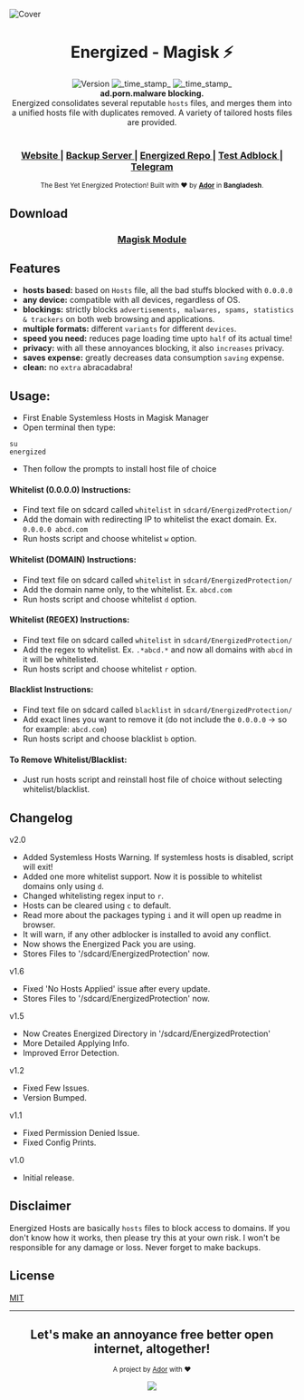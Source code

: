![Cover](https://ador.chorompotro.com/energized_magisk_cover.svg)

<h1 align="center">Energized - Magisk ⚡</h1>

<div align="center">
  <!-- Version -->
    <img src="https://img.shields.io/badge/Version-2.0-blue.svg?longCache=true&style=flat-square"
      alt="Version" />
  <!-- Last Updated -->
    <img src="https://img.shields.io/badge/Updated-Jun 18, 2018-orange.svg?longCache=true&style=flat-square"
      alt="_time_stamp_" />
  <!-- Status -->
    <img src="https://img.shields.io/badge/Status-beta-orange.svg?longCache=true&style=flat-square"
      alt="_time_stamp_" />
</div>

<div align="center">
  <strong>ad.porn.malware blocking.</strong>
</div>
<div align="center">
  Energized consolidates several reputable <code>hosts</code> files, and merges them into a unified hosts file with duplicates removed.  A variety of tailored hosts files are provided.
</div>

<br />

<div align="center">
  <h3>
    <a href="https://ador.chorompotro.com">
      Website
    </a>
    <span> | </span>
    <a href="http://adroit.heliohost.org">
      Backup Server
    </a>
    <span> | </span>
    <a href="https://github.com/AdroitAdorKhan/Energized">
      Energized Repo
    </a>
    <span> | </span>
    <a href="https://ador.chorompotro.com/energized/secure/">
      Test Adblock
    </a>
    <span> | </span>
    <a href="https://t.me/EnergizedProtection">
      Telegram
    </a>
  </h3>
</div>

<div align="center">
  <sub>The Best Yet Energized Protection! Built with ❤︎ by
    <a href="https://adroitadorkhan.github.io"><strong>Ador</strong></a> in <strong>Bangladesh</strong>.
  </a>
</div>

## Download
<div align="center">
  <h3>
    <a href="https://elbo.in/energizedmagisk">
     Magisk Module
    </a>
  </h3>
</div>

## Features
- __hosts based:__ based on `Hosts` file, all the bad stuffs blocked with `0.0.0.0`
- __any device:__ compatible with all devices, regardless of OS.
- __blockings:__ strictly blocks `advertisements, malwares, spams, statistics & trackers` on both web browsing and applications.
- __multiple formats:__ different `variants` for different `devices`.
- __speed you need:__ reduces page loading time upto `half` of its actual time!
- __privacy:__ with all these annoyances blocking, it also `increases` privacy.
- __saves expense:__ greatly decreases data consumption `saving` expense.
- __clean:__ no `extra` abracadabra! 

## Usage: 

 - First Enable Systemless Hosts in Magisk Manager
 - Open terminal then type:  
 ```
 su  
 energized
 ```
 - Then follow the prompts to install host file of choice

#### Whitelist (0.0.0.0) Instructions:
 - Find text file on sdcard called `whitelist` in `sdcard/EnergizedProtection/`
 - Add the domain with redirecting IP to whitelist the exact domain. Ex. `0.0.0.0 abcd.com`
 - Run hosts script and choose whitelist `w` option.
 
#### Whitelist (DOMAIN) Instructions:
 - Find text file on sdcard called `whitelist` in `sdcard/EnergizedProtection/`
 - Add the domain name only, to the whitelist. Ex. `abcd.com`
 - Run hosts script and choose whitelist `d` option.

#### Whitelist (REGEX) Instructions:
 - Find text file on sdcard called `whitelist` in `sdcard/EnergizedProtection/`
 - Add the regex to whitelist. Ex. `.*abcd.*` and now all domains with `abcd` in it will be whitelisted.
 - Run hosts script and choose whitelist `r` option.

#### Blacklist Instructions:
 - Find text file on sdcard called `blacklist` in `sdcard/EnergizedProtection/`
 - Add exact lines you want to remove it (do not include the `0.0.0.0` -> so for example: `abcd.com`)
 - Run hosts script and choose blacklist `b` option.
 
#### To Remove Whitelist/Blacklist:
 - Just run hosts script and reinstall host file of choice without selecting whitelist/blacklist.

## Changelog

v2.0
 - Added Systemless Hosts Warning. If systemless hosts is disabled, script will exit!
 - Added one more whitelist support. Now it is possible to whitelist domains only using `d`.
 - Changed whitelisting regex input to `r`.
 - Hosts can be cleared using `c` to default.
 - Read more about the packages typing `i` and it will open up readme in browser.
 - It will warn, if any other adblocker is installed to avoid any conflict.
 - Now shows the Energized Pack you are using.
 - Stores Files to '/sdcard/EnergizedProtection' now.

v1.6
 - Fixed 'No Hosts Applied' issue after every update.
 - Stores Files to '/sdcard/EnergizedProtection' now.

v1.5
 - Now Creates Energized Directory in '/sdcard/EnergizedProtection'
 - More Detailed Applying Info.
 - Improved Error Detection.

v1.2
 - Fixed Few Issues.
 - Version Bumped.

v1.1
 - Fixed Permission Denied Issue.
 - Fixed Config Prints.

v1.0
 - Initial release.
 
## Disclaimer

Energized Hosts are basically `hosts` files to block access to domains. If you don't know how it works, then please try this at your own risk. I won't be responsible for any damage or loss. Never forget to make backups.

## License
[MIT](https://github.com/EnergizedProtection/EnergizedHosts/blob/master/LICENSE)

---

<div align="center">
  <h2>Let's make an annoyance free better open internet, altogether!</h2>
</div>

<p align="center"><sub>A project by <a href="https://github.com/AdroitAdorKhan" target="_blank">Ador</a> with ❤<p>

<p align="center"><a href="https://saythanks.io/to/AdroitAdorKhan" target="_blank"><img src="https://img.shields.io/badge/Say%20Thanks-!-1EAEDB.svg?longCache=true&style=flat-square"></a><p>
